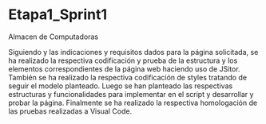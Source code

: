 # Etapa1_Sprint1
Almacen de Computadoras

Siguiendo y las indicaciones y requisitos dados para la página solicitada, se ha realizado la respectiva codificación y prueba de la estructura y los elementos correspondientes de la página web haciendo uso de JSitor. También se ha realizado la respectiva codificación de styles tratando de seguir el modelo planteado. Luego se han planteado las respectivas estructuras y funcionalidades para implementar en el script y desarrollar y probar la página. Finalmente se ha realizado la respectiva homologación de las pruebas realizadas a Visual Code.
